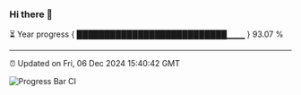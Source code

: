 ### Hi there 👋

⏳ Year progress { ███████████████████████████▁▁▁ } 93.07 %

---

⏰ Updated on Fri, 06 Dec 2024 15:40:42 GMT

![Progress Bar CI](https://github.com/IshwaranRudhara/GIT-ACTION/workflows/Progress%20Bar%20CI/badge.svg)
